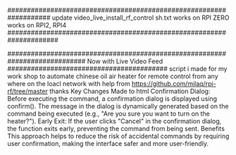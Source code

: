 ###################################################################
update video_live_install_rf_control sh.txt works on RPI ZERO works on RPI2, RPI4
#####################################################################

############################################################################
Now with Live Video Feed
#########################################
script i made for my work shop to automate chinese  oil air heater for remote control from any where on the loacl network with help from https://github.com/milaq/rpi-rf/tree/master thanks
Key Changes Made to html
Confirmation Dialog:
Before executing the command, a confirmation dialog is displayed using confirm().
The message in the dialog is dynamically generated based on the command being executed (e.g., "Are you sure you want to turn on the heater?").
Early Exit:
If the user clicks "Cancel" in the confirmation dialog, the function exits early, preventing the command from being sent.
Benefits
This approach helps to reduce the risk of accidental commands by requiring user confirmation, making the interface safer and more user-friendly.
